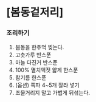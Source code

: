 # [봄동겉저리] #

### 조리하기 ###
1. 봄동을 한주먹 찢는다.
2. 고춧가루 반스푼
3. 마늘 다진거 반스푼
4. 100% 멸치액젓 얇게 한스푼
5. 참기름 한스푼
6. (옵션) 쪽파 4~5개 잘라 넣기
7. 조물거리지 말고 가볍게 뒤섞는다. 